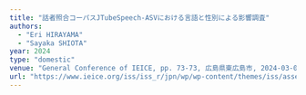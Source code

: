 ```yaml
---
title: "話者照合コーパスJTubeSpeech-ASVにおける言語と性別による影響調査"
authors:
  - "Eri HIRAYAMA"
  - "Sayaka SHIOTA"
year: 2024
type: "domestic"
venue: "General Conference of IEICE, pp. 73-73, 広島県東広島市, 2024-03-07."
url: "https://www.ieice.org/iss/iss_r/jpn/wp/wp-content/themes/iss/assets/pdf/issposter/2024/ISS-P-025.pdf"
---
```

